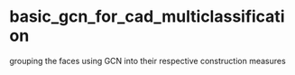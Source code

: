 # basic_gcn_for_cad_multiclassification
 grouping the faces using GCN into their respective construction measures
